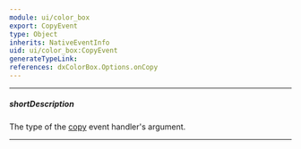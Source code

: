 ```yaml
---
module: ui/color_box
export: CopyEvent
type: Object
inherits: NativeEventInfo
uid: ui/color_box:CopyEvent
generateTypeLink: 
references: dxColorBox.Options.onCopy
---
```

---
##### shortDescription
The type of the [copy]({basewidgetpath}/Events/#copy) event handler's argument.

---
<!-- Description goes here -->